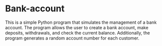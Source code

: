 # Bank-account
This is a simple Python program that simulates the management of a bank account. The program allows the user to create a bank account, make deposits, withdrawals, and check the current balance. Additionally, the program generates a random account number for each customer.
